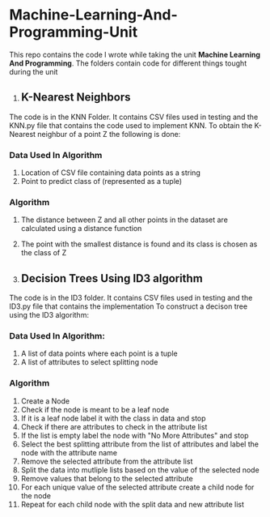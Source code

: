 # Machine-Learning-And-Programming-Unit
This repo contains the code I wrote while taking the unit **Machine Learning And Programming**.
The folders contain code for different things tought during the unit
1. ## K-Nearest Neighbors
The code is in the KNN Folder. It contains CSV files used in testing and the KNN.py file that contains the code used to implement KNN.
To obtain the K-Nearest neighbur of a point Z the following is done:

### Data Used In Algorithm
1. Location of CSV file containing data points as a string
2. Point to predict class of (represented as a tuple)

### Algorithm
1. The distance between Z and all other points in the dataset are calculated using a distance function
2. The point with the smallest distance is found and its class is chosen as the class of Z

2. ## Decision Trees Using ID3 algorithm
The code is in the ID3 folder. It contains CSV files used in testing and the ID3.py file that contains the implementation
To construct a decison tree using the ID3 algorithm:
### Data Used In Algorithm:
1. A list of data points where each point is a tuple
2. A list of attributes to select splitting node

### Algorithm
1. Create a Node
2. Check if the node is meant to be a leaf node
3. If it is a leaf node label it with the class in data and stop
4. Check if there are attributes to check in the attribute list
5. If the list is empty label the node with "No More Attributes" and stop
6. Select the best splitting attribute from the list of attributes and label the node with the attribute name
7. Remove the selected attribute from the attribute list
8. Split the data into mutliple lists based on the value of the selected node
9. Remove values that belong to the selected attribute 
10. For each unique value of the selected attribute create a child node for the node
11. Repeat for each child node with the split data and new attribute list

